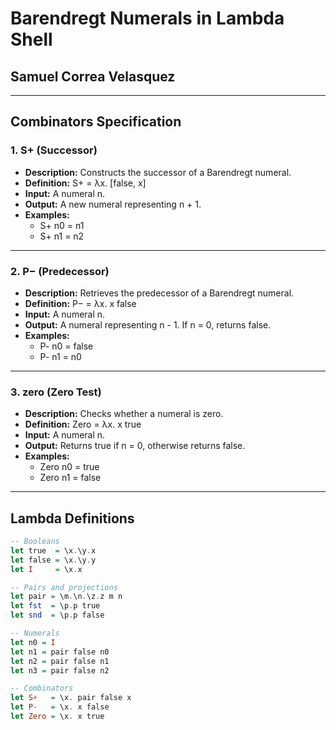 # Barendregt Numerals in Lambda Shell

## Samuel Correa Velasquez


---

## Combinators Specification

### 1. S+ (Successor)
- **Description:** Constructs the successor of a Barendregt numeral.
- **Definition:** S+ = λx. [false, x]
- **Input:** A numeral n.
- **Output:** A new numeral representing n + 1.
- **Examples:**
  - S+ n0 = n1
  - S+ n1 = n2

---

### 2. P− (Predecessor)
- **Description:** Retrieves the predecessor of a Barendregt numeral.
- **Definition:** P− = λx. x false
- **Input:** A numeral n.
- **Output:** A numeral representing n - 1. If n = 0, returns false.
- **Examples:**
  - P- n0 = false
  - P- n1 = n0

---

### 3. zero (Zero Test)
- **Description:** Checks whether a numeral is zero.
- **Definition:** Zero = λx. x true
- **Input:** A numeral n.
- **Output:** Returns true if n = 0, otherwise returns false.
- **Examples:**
  - Zero n0 = true
  - Zero n1 = false

---

## Lambda Definitions

```haskell
-- Booleans
let true  = \x.\y.x
let false = \x.\y.y
let I     = \x.x

-- Pairs and projections
let pair = \m.\n.\z.z m n
let fst  = \p.p true
let snd  = \p.p false

-- Numerals
let n0 = I
let n1 = pair false n0
let n2 = pair false n1
let n3 = pair false n2

-- Combinators
let S+   = \x. pair false x
let P-   = \x. x false
let Zero = \x. x true

